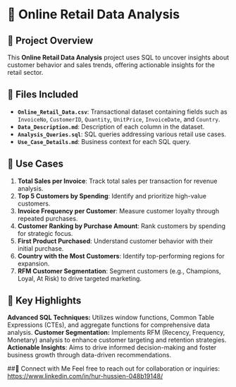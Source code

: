 # 🛒 Online Retail Data Analysis

## 📄 Project Overview
This **Online Retail Data Analysis** project uses SQL to uncover insights about customer behavior and sales trends, offering actionable insights for the retail sector.

## 📂 Files Included
- **`Online_Retail_Data.csv`**: Transactional dataset containing fields such as `InvoiceNo`, `CustomerID`, `Quantity`, `UnitPrice`, `InvoiceDate`, and `Country`.
- **`Data_Description.md`**: Description of each column in the dataset.
- **`Analysis_Queries.sql`**: SQL queries addressing various retail use cases.
- **`Use_Case_Details.md`**: Business context for each SQL query.

## 🎯 Use Cases
1. **Total Sales per Invoice**: Track total sales per transaction for revenue analysis.
2. **Top 5 Customers by Spending**: Identify and prioritize high-value customers.
3. **Invoice Frequency per Customer**: Measure customer loyalty through repeated purchases.
4. **Customer Ranking by Purchase Amount**: Rank customers by spending for strategic focus.
5. **First Product Purchased**: Understand customer behavior with their initial purchase.
6. **Country with the Most Customers**: Identify top-performing regions for expansion.
7. **RFM Customer Segmentation**: Segment customers (e.g., Champions, Loyal, At Risk) to drive targeted marketing.

## 🔑 Key Highlights
 **Advanced SQL Techniques:** Utilizes window functions, Common Table Expressions (CTEs), and aggregate functions for comprehensive data analysis.
**Customer Segmentation:** Implements RFM (Recency, Frequency, Monetary) analysis to enhance customer targeting and retention strategies.
**Actionable Insights**: Aims to drive informed decision-making and foster business growth through data-driven recommendations.

##💼 Connect with Me
Feel free to reach out for collaboration or inquiries:
 https://www.linkedin.com/in/hur-hussien-048b19148/

